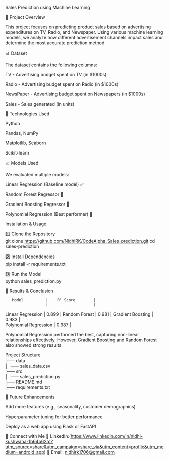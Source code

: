 Sales Prediction using Machine Learning

📌 Project Overview

This project focuses on predicting product sales based on advertising expenditures on TV, Radio, and Newspaper. Using various machine learning models, we analyze how different advertisement channels impact sales and determine the most accurate prediction method.

📊 Dataset

The dataset contains the following columns:

TV - Advertising budget spent on TV (in $1000s)

Radio - Advertising budget spent on Radio (in $1000s)

NewsPaper - Advertising budget spent on Newspapers (in $1000s)

Sales - Sales generated (in units)

🔧 Technologies Used

Python

Pandas, NumPy

Matplotlib, Seaborn

Scikit-learn

📈 Models Used

We evaluated multiple models:

Linear Regression (Baseline model) ✅

Random Forest Regressor 🌲

Gradient Boosting Regressor 🚀

Polynomial Regression (Best performer) 🎯

Installation & Usage

1️⃣ Clone the Repository                                                                                                                                                                  
git clone https://github.com/NidhiRK/CodeAlpha_Sales_prediction.git
cd sales-prediction

2️⃣ Install Dependencies                                                                                                                                                                   
pip install -r requirements.txt

3️⃣ Run the Model                                                                                                                                                                          
python sales_prediction.py

🎯 Results & Conclusion

       Model          |    R² Score        |
                      |                    |                    
Linear Regression     |     0.899          | 
Random Forest         |     0.981          |
Gradient Boosting     |     0.983          |  
Polynomial Regression |     0.987          | 


Polynomial Regression performed the best, capturing non-linear relationships effectively. However, Gradient Boosting and Random Forest also showed strong results.

Project Structure                                                                                                                                                                         
├── data                                                                                                                                                                                   
│   ├── sales_data.csv                                                                                                                                                                     
├── src                                                                                                                                                                                    
│   ├── sales_prediction.py                                                                                                                                                                
├── README.md                                                                                                                                                                              
├── requirements.txt                                                                                                                                                                       
                                  
📌 Future Enhancements

Add more features (e.g., seasonality, customer demographics)

Hyperparameter tuning for better performance

Deploy as a web app using Flask or FastAPI

📢 Connect with Me
🔗 LinkedIn:(https://www.linkedin.com/in/nidhi-kushwaha-1b64b62a1?utm_source=share&utm_campaign=share_via&utm_content=profile&utm_medium=android_app)
📧 Email: nidhirk1706@gmail.com
